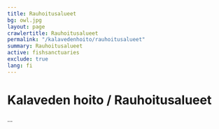 ```yaml
---
title: Rauhoitusalueet
bg: owl.jpg
layout: page
crawlertitle: Rauhoitusalueet
permalink: "/kalavedenhoito/rauhoitusalueet"
summary: Rauhoitusalueet
active: fishsanctuaries
exclude: true
lang: fi
---
```


# Kalaveden hoito / Rauhoitusalueet
...